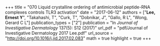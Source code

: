 +++
title = "070 Liquid crystalline ordering of antimicrobial peptide-RNA complexes controls TLR3 activation"
date = "2017-06-12"
authors = ["**Lee, Ernest Y**", "Takahashi, T", "Curk, T", "Dobnikar, J", "Gallo, R L", "Wong, Gerard C L"]
publication_types = ["2"]
publication = "In *Journal of Investigative Dermatology* 137(5): S12 (2017)"
url_pdf = "pdf/Journal of Investigative Dermatology 2017 Lee.pdf"
url_source = "http://doi.org/10.1016/j.jid.2017.02.083"
math = true
highlight = true
+++